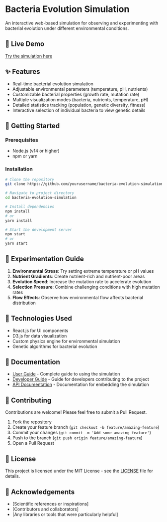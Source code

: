 # Bacteria Evolution Simulation

An interactive web-based simulation for observing and experimenting with bacterial evolution under different environmental conditions.

## 🔬 Live Demo

[Try the simulation here](https://wuwvzkog.manus.space)

## ✨ Features

- Real-time bacterial evolution simulation
- Adjustable environmental parameters (temperature, pH, nutrients)
- Customizable bacterial properties (growth rate, mutation rate)
- Multiple visualization modes (bacteria, nutrients, temperature, pH)
- Detailed statistics tracking (population, genetic diversity, fitness)
- Interactive selection of individual bacteria to view genetic details

## 🚀 Getting Started

### Prerequisites

- Node.js (v14 or higher)
- npm or yarn

### Installation

```bash
# Clone the repository
git clone https://github.com/yourusername/bacteria-evolution-simulation.git

# Navigate to project directory
cd bacteria-evolution-simulation

# Install dependencies
npm install
# or
yarn install

# Start the development server
npm start
# or
yarn start
```

## 🧪 Experimentation Guide

1. **Environmental Stress**: Try setting extreme temperature or pH values
2. **Nutrient Gradients**: Create nutrient-rich and nutrient-poor areas
3. **Evolution Speed**: Increase the mutation rate to accelerate evolution
4. **Selection Pressure**: Combine challenging conditions with high mutation rates
5. **Flow Effects**: Observe how environmental flow affects bacterial distribution

## 🔧 Technologies Used

- React.js for UI components
- D3.js for data visualization
- Custom physics engine for environmental simulation
- Genetic algorithms for bacterial evolution

## 📖 Documentation

- [User Guide](docs/user_guide.md) - Complete guide to using the simulation
- [Developer Guide](docs/development.md) - Guide for developers contributing to the project
- [API Documentation](docs/api.md) - Documentation for embedding the simulation

## 🤝 Contributing

Contributions are welcome! Please feel free to submit a Pull Request.

1. Fork the repository
2. Create your feature branch (`git checkout -b feature/amazing-feature`)
3. Commit your changes (`git commit -m 'Add some amazing feature'`)
4. Push to the branch (`git push origin feature/amazing-feature`)
5. Open a Pull Request

## 📄 License

This project is licensed under the MIT License - see the [LICENSE](LICENSE) file for details.

## 🙏 Acknowledgements

- [Scientific references or inspirations]
- [Contributors and collaborators]
- [Any libraries or tools that were particularly helpful]
